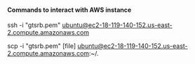 #### Commands to interact with AWS instance

ssh -i "gtsrb.pem" ubuntu@ec2-18-119-140-152.us-east-2.compute.amazonaws.com

scp -i "gtsrb.pem" [file] ubuntu@ec2-18-119-140-152.us-east-2.compute.amazonaws.com:~/.